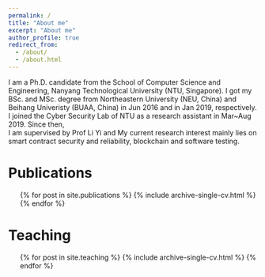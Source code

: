 ```yaml
---
permalink: /
title: "About me"
excerpt: "About me"
author_profile: true
redirect_from: 
  - /about/
  - /about.html
---
```


I am a Ph.D. candidate from the School of Computer Science and Engineering, Nanyang Technological University (NTU, Singapore). 
I got my BSc. and MSc. degree from Northeastern University (NEU, China) and Beihang Univeristy (BUAA, China)  in Jun 2016 and in Jan 2019, respectively.
I joined the Cyber Security Lab of NTU as a research assistant in Mar~Aug 2019.
Since then,  
I am supervised by Prof Li Yi and 
My current research interest mainly lies on smart contract security and reliability, blockchain and software testing.

Publications
======
  <ul>{% for post in site.publications %}
    {% include archive-single-cv.html %}
  {% endfor %}</ul>

Teaching
======
  <ul>{% for post in site.teaching %}
    {% include archive-single-cv.html %}
  {% endfor %}</ul>